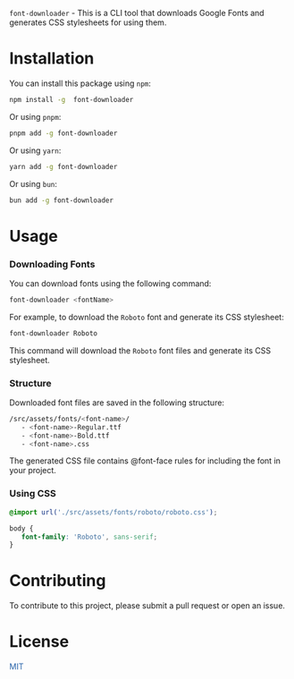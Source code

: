 
`font-downloader` - This is a CLI tool that downloads Google Fonts and generates CSS stylesheets for using them.

# Installation

You can install this package using `npm`:

```sh
npm install -g  font-downloader

```
 Or using `pnpm`:

```sh
pnpm add -g font-downloader

```

Or using `yarn`:

```sh
yarn add -g font-downloader
```
Or using `bun`:

```sh
bun add -g font-downloader
```

# Usage

### Downloading Fonts

You can download fonts using the following command:
```sh
font-downloader <fontName>
```

For example, to download the `Roboto` font and generate its CSS stylesheet:

```sh
font-downloader Roboto
```
This command will download the `Roboto` font files and generate its CSS stylesheet.


### Structure
 Downloaded font files are saved in the following structure:

 ```sh
/src/assets/fonts/<font-name>/
    - <font-name>-Regular.ttf
    - <font-name>-Bold.ttf
    - <font-name>.css
 ```

 The generated CSS file contains @font-face rules for including the font in your project.

 ### Using CSS

 ```css
@import url('./src/assets/fonts/roboto/roboto.css');

body {
    font-family: 'Roboto', sans-serif;
}
 ```


# Contributing

To contribute to this project, please submit a pull request or open an issue.


# License

<span style="color : #2964AA">MIT</span>
